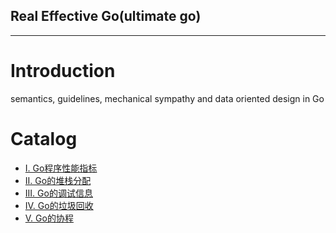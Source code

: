 Real Effective Go(ultimate go)
---

---

# Introduction

semantics, guidelines, mechanical sympathy and data oriented design in Go

# Catalog

* [I. Go程序性能指标](performance.md)
* [II. Go的堆栈分配](heap_stack.md)
* [III. Go的调试信息](stack_trace.md)
* [IV. Go的垃圾回收](gc.md)
* [V. Go的协程](goroutine.md)
